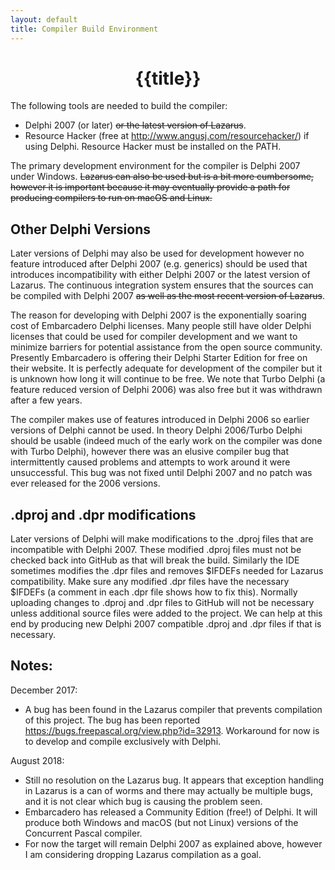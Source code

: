 ```yaml
---
layout: default
title: Compiler Build Environment
---
```


<h1><center>{{title}}</center></h1>

The following tools are needed to build the compiler:

- Delphi 2007 (or later) ~~or the latest version of Lazarus~~.
- Resource Hacker (free at <http://www.angusj.com/resourcehacker/>) if using Delphi.  Resource Hacker must be installed on the PATH.

The primary development environment for the compiler is Delphi 2007 under Windows.  ~~Lazarus can  also be used but is a bit more cumbersome, however it is important because it may eventually provide a path for producing compilers to run on macOS and Linux.~~

## Other Delphi Versions

Later versions of Delphi may also be used for development however no feature introduced after Delphi 2007 (e.g. generics) should be used that introduces incompatibility with either Delphi 2007 or the latest version of Lazarus.  The continuous integration system ensures that the sources can be compiled with Delphi 2007 ~~as well as the most recent version of Lazarus~~.  

The reason for developing with Delphi 2007 is the exponentially soaring cost of Embarcadero Delphi licenses.  Many people still have older Delphi licenses that could be used for compiler development and we want to minimize barriers for potential assistance from the open source community.  Presently Embarcadero is offering their Delphi Starter Edition for free on their website.  It is perfectly adequate for development of the compiler but it is unknown how long it will continue to be free.  We note that Turbo Delphi (a feature reduced version of Delphi 2006) was also free but it was withdrawn after a few years.  

The compiler makes use of features introduced in Delphi 2006 so earlier versions of Delphi cannot be used.  In theory Delphi 2006/Turbo Delphi should be usable (indeed much of the early work on the compiler was done with Turbo Delphi), however there was an elusive compiler bug that intermittently caused problems and attempts to work around it were unsuccessful.  This bug was not fixed until Delphi 2007 and no patch was ever released for the 2006 versions.

## .dproj and .dpr modifications

Later versions of Delphi will make modifications to the .dproj files that are incompatible with Delphi 2007.  These modified .dproj files must not be checked back into GitHub as that will break the build.  Similarly the IDE sometimes modifies the .dpr files and removes $IFDEFs needed for Lazarus compatibility.  Make sure any modified .dpr files have the necessary $IFDEFs (a comment in each .dpr file shows how to fix this).  Normally uploading changes to .dproj and .dpr files to GitHub will not be necessary unless additional source files were added to the project.  We can help at this end by producing new Delphi 2007 compatible .dproj and .dpr files if that is necessary.

## Notes: 

December 2017: 
- A bug has been found in the Lazarus compiler that prevents compilation of this project.   The bug has been reported <https://bugs.freepascal.org/view.php?id=32913>.   Workaround for now is to develop and compile exclusively with Delphi.

August 2018: 
- Still no resolution on the Lazarus bug.  It appears that exception handling in Lazarus is a can of worms and there may actually be multiple bugs, and it is not clear which bug is causing the problem seen.
- Embarcadero has released a Community Edition (free!) of Delphi.  It will produce both Windows and macOS (but not Linux) versions of the Concurrent Pascal compiler.
- For now the target will remain Delphi 2007 as explained above, however I am considering dropping Lazarus compilation as a goal. 





